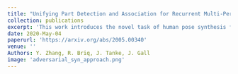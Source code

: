 ```yaml
---
title: "Unifying Part Detection and Association for Recurrent Multi-Person Pose Estimation"
collection: publications
excerpt: 'This work introduces the novel task of human pose synthesis from text. In order to solve this task, we propose a model that is based on a conditional generative adversarial network. It is designed to generate 2D human poses conditioned on human-written text descriptions. The model is trained and evaluated using the COCO dataset, which consists of images capturing complex everyday scenes. We show through qualitative and quantitative results that the model is capable of synthesizing plausible poses matching the given text, indicating it is possible to generate poses that are consistent with the given semantic features, especially for actions with distinctive poses. We also show that the model outperforms a vanilla GAN.'
date: 2020-May-04
paperurl: 'https://arxiv.org/abs/2005.00340'
venue: ''
Authors: Y. Zhang, R. Briq, J. Tanke, J. Gall
image: 'adversarial_syn_approach.png'
---
```

